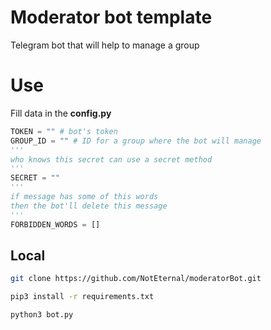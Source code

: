 # Moderator bot template

Telegram bot that will help to manage a group

# Use

Fill data in the **config.py**

```python
TOKEN = "" # bot's token
GROUP_ID = "" # ID for a group where the bot will manage
'''
who knows this secret can use a secret method
'''
SECRET = ""
'''
if message has some of this words
then the bot'll delete this message
'''
FORBIDDEN_WORDS = []
```

## Local

```bash
git clone https://github.com/NotEternal/moderatorBot.git

pip3 install -r requirements.txt

python3 bot.py
```